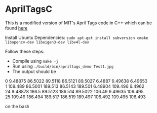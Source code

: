 # AprilTagsC

This is a modified version of MIT's April Tags code in C++ which can be found [here](http://people.csail.mit.edu/kaess/apriltags/)

Install Ubuntu Dependencies:
`sudo apt-get install subversion cmake libopencv-dev libeigen3-dev libv4l-dev`

Follow these steps:
- Compile using `make -j`
- Run using `./build/bin/apriltags_demo Test1.jpg`
- The output should be 

0 9.48875 86.5022 89.5118 86.5121 89.5027 6.4887 9.49638 6.49653 <br>
1 109.489 86.5001 189.513 86.5143 189.501 6.48904 109.496 6.4962 <br>
24 9.48878 186.5 89.5123 186.514 89.5022 106.49 9.49635 106.495 <br>
25 109.49 186.494 189.517 186.519 189.497 106.492 109.495 106.493 <br>

on the bash
